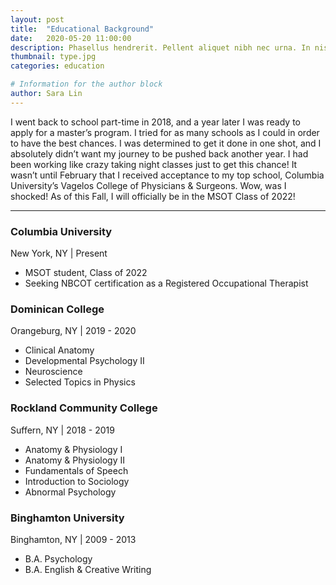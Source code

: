 ```yaml
---
layout: post
title:  "Educational Background"
date:   2020-05-20 11:00:00
description: Phasellus hendrerit. Pellent aliquet nibh nec urna. In nis aliquet vel, dapibus id,mattis.
thumbnail: type.jpg
categories: education

# Information for the author block
author: Sara Lin
---
```


I went back to school part-time in 2018, and a year later I was ready to apply for a master’s program. I tried for as many schools as I could in order to have the best chances. I was determined to get it done in one shot, and I absolutely didn’t want my journey to be pushed back another year. I had been working like crazy taking night classes just to get this chance! It wasn’t until February that I received acceptance to my top school, Columbia University’s Vagelos College of Physicians & Surgeons. Wow, was I shocked! As of this Fall, I will officially be in the MSOT Class of 2022!

---

<h3>Columbia University</h3>
New York, NY | Present

* MSOT student, Class of 2022
* Seeking NBCOT certification as a Registered Occupational Therapist 

<h3>Dominican College</h3> 
Orangeburg, NY | 2019 - 2020

* Clinical Anatomy
* Developmental Psychology II
* Neuroscience
* Selected Topics in Physics

<h3>Rockland Community College</h3> 
Suffern, NY | 2018 - 2019

* Anatomy & Physiology I
* Anatomy & Physiology II
* Fundamentals of Speech
* Introduction to Sociology
* Abnormal Psychology

<h3>Binghamton University</h3>
Binghamton, NY | 2009 - 2013

* B.A. Psychology
* B.A. English & Creative Writing




